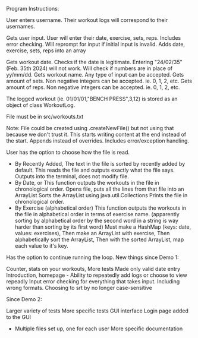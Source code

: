 Program Instructions:

User enters username. Their workout logs will correspond to their usernames.

Gets user input. User will enter their date, exercise, sets, reps. Includes error checking. Will reprompt for input if initial input is invalid. Adds date, exercise, sets, reps into an array

Gets workout date. Checks if the date is legitimate. Entering "24/02/35" (Feb. 35th 2024) will not work. Will check if numbers are in place of yy/mm/dd. Gets workout name. Any type of input can be accepted. Gets amount of sets. Non negative integers can be accepted. ie. 0, 1, 2, etc. Gets amount of reps. Non negative integers can be accepted. ie. 0, 1, 2, etc.

The logged workout (ie. 01/01/01,"BENCH PRESS",3,12) is stored as an object of class WorkoutLog.

File must be in src/workouts.txt

Note: File could be created using .createNewFile() but not using that because we don't trust it. This starts writing content at the end instead of the start. Appends instead of overrides. Includes error/exception handling.

User has the option to choose how the file is read.
- By Recently Added,
The text in the file is sorted by recently added by default. This reads the file and outputs exactly what the file says. Outputs into the terminal, does not modify file.
- By Date, or
This function outputs the workouts in the file in chronological order. Opens file, puts all the lines from that file into an ArrayList Sorts the ArrayList using java.util.Collections Prints the file in chronological order.
- By Exercise (alphabetical order)
This function outputs the workouts in the file in alphabetical order in terms of exercise name. (apparently sorting by alphabetical order by the second word in a string is way harder than sorting by its first word) Must make a HashMap (keys: date, values: exercises), Then make an ArrayList with exercise, Then alphabetically sort the ArrayList, Then with the sorted ArrayList, map each value to it's key.

Has the option to continue running the loop.
New things since Demo 1:

Counter, stats on your workouts,
More tests
Made only valid date entry
Introduction, homepage - Ability to repeatedly add logs or choose to view repeadly
Input error checking for everything that takes input. Including wrong formats.
Choosing to srt by no longer case-sensitive

Since Demo 2:

Larger variety of tests
More specific tests
GUI interface
Login page added to the GUI
 - Multiple files set up, one for each user
More specific documentation
